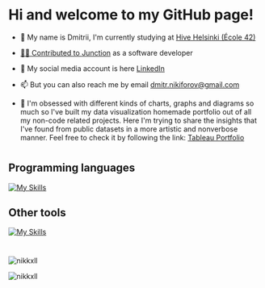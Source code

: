 <h1 align="left">Hi and welcome to my GitHub page!</h1>

- 🐝  My name is Dmitrii, I'm currently studying at <a href="https://www.hive.fi/en/">Hive Helsinki (École 42)
  
- 👨‍💻  Contributed to <a href="https://www.hackjunction.com/">Junction</a> as a software developer
  
- 📱  My social media account is here <a href="https://www.linkedin.com/in/dmitriinikiforov/">LinkedIn</a>
  
- 📫  But you can also reach me by email dmitr.nikiforov@gmail.com
  
- 💼  I'm obsessed with different kinds of charts, graphs and diagrams so much so I've built my data visualization homemade portfolio out of all my non-code related projects. Here I'm trying to share the insights that I've found from public datasets in a more artistic and nonverbose manner. Feel free to check it by following the link: <a href="https://public.tableau.com/app/profile/nikiforov.dmitrii/vizzes/">Tableau Portfolio</a>

#

<h2 align="left">Programming languages</h2>

[![My Skills](https://skillicons.dev/icons?i=ts,js,html,css,python,cpp,c,r,bash)](https://skillicons.dev)

<h2 align="left">Other tools</h2>

[![My Skills](https://skillicons.dev/icons?i=nodejs,nextjs,react,express,tailwind,django,jest,mongodb,postgresql,sqlite,docker,nginx)](https://skillicons.dev)

#

<div align="left">

<p><img align="center" src="https://github-readme-stats.vercel.app/api?username=nikkxll&show_icons=true&locale=en&theme=transparent" alt="nikkxll" /></p>

<p><img align="center" src="https://github-readme-stats.vercel.app/api/top-langs?username=nikkxll&show_icons=true&locale=en&layout=compact&theme=transparent" alt="nikkxll"/></p>

</div>
